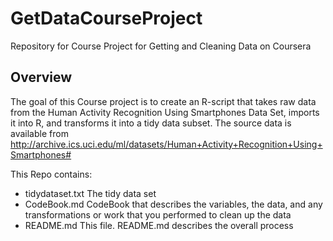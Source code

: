 # GetDataCourseProject
Repository for Course Project for Getting and Cleaning Data on Coursera

## Overview
The goal of this Course project is to create an R-script that takes raw data from the Human Activity Recognition Using Smartphones Data Set, imports it into R, and transforms it into a tidy data subset.
The source data is available from http://archive.ics.uci.edu/ml/datasets/Human+Activity+Recognition+Using+Smartphones#


This Repo contains:
- tidydataset.txt	The tidy data set
- CodeBook.md 		CodeBook that describes the variables, the data, and any transformations or work that you performed to clean up the data
- README.md			This file. README.md describes the overall process